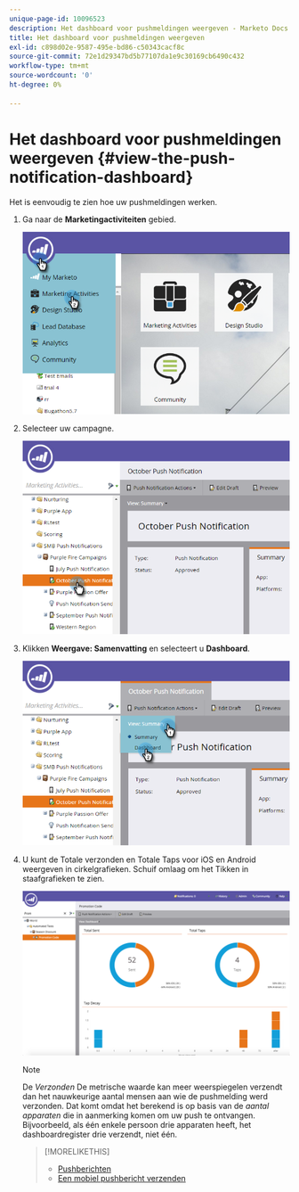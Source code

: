 ```yaml
---
unique-page-id: 10096523
description: Het dashboard voor pushmeldingen weergeven - Marketo Docs - Productdocumentatie
title: Het dashboard voor pushmeldingen weergeven
exl-id: c898d02e-9587-495e-bd86-c50343cacf8c
source-git-commit: 72e1d29347bd5b77107da1e9c30169cb6490c432
workflow-type: tm+mt
source-wordcount: '0'
ht-degree: 0%

---
```


# Het dashboard voor pushmeldingen weergeven {#view-the-push-notification-dashboard}

Het is eenvoudig te zien hoe uw pushmeldingen werken.

1. Ga naar de **Marketingactiviteiten** gebied.

   ![](assets/image2015-12-11-12-3a57-3a48.png)

1. Selecteer uw campagne.

   ![](assets/image2015-12-11-13-3a1-3a56.png)

1. Klikken **Weergave: Samenvatting** en selecteert u **Dashboard**.

   ![](assets/image2015-12-11-13-3a4-3a23.png)

1. U kunt de Totale verzonden en Totale Taps voor iOS en Android weergeven in cirkelgrafieken. Schuif omlaag om het Tikken in staafgrafieken te zien.

   ![](assets/image2015-12-15-15-3a23-3a47.png)

   >[!NOTE]
   >
   >De _Verzonden_ De metrische waarde kan meer weerspiegelen verzendt dan het nauwkeurige aantal mensen aan wie de pushmelding werd verzonden. Dat komt omdat het berekend is op basis van de *aantal apparaten* die in aanmerking komen om uw push te ontvangen. Bijvoorbeeld, als één enkele persoon drie apparaten heeft, het dashboardregister drie verzendt, niet één.

   >[!MORELIKETHIS]
   >
   >* [Pushberichten](/help/marketo/product-docs/mobile-marketing/push-notifications/understanding-push-notifications.md)
   >* [Een mobiel pushbericht verzenden](/help/marketo/product-docs/mobile-marketing/push-notifications/send-a-mobile-push-notification.md)

